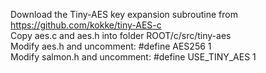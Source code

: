 Download the Tiny-AES key expansion subroutine from https://github.com/kokke/tiny-AES-c  
Copy aes.c and aes.h into folder ROOT/c/src/tiny-aes  
Modify aes.h and uncomment: #define AES256 1  
Modify salmon.h and uncomment: #define USE_TINY_AES 1  